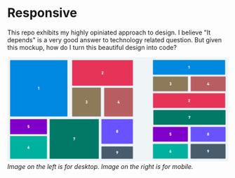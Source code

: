 # Responsive

This repo exhibits my highly opiniated approach to design. I believe "It depends" is a very good answer to
technology related question. But given this mockup, how do I turn this beautiful design into code?

![Responsive](./public/images/responsive.png?raw=true "Image on the left is for desktop. Image on the right is for mobile.")
*Image on the left is for desktop. Image on the right is for mobile.*
